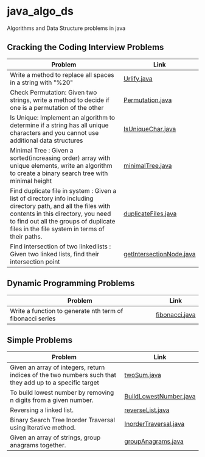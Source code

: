 # java_algo_ds
Algorithms and Data Structure problems in java

## Cracking the Coding Interview Problems
| Problem| Link |
| -------------------| -----|
|Write a method to replace all spaces in a string with "%20" | [Urlify.java](crackingthecode/Urlify.java) | 
|Check Permutation: Given two strings, write a method to decide if one is a permutation of the other | [Permutation.java](crackingthecode/Permutation.java) | 
|Is Unique: Implement an algorithm to determine if a string has all unique characters and you cannot use additional data structures | [IsUniqueChar.java](crackingthecode/IsUniqueChar.java) | 
| Minimal Tree : Given a sorted(increasing order) array with unique elements, write an algorithm to create a binary search tree with minimal height | [minimalTree.java](crackingthecode/minimalTree.java) |
| Find duplicate file in system  : Given a list of directory info including directory path, and all the files with contents in this directory, you need to find out all the groups of duplicate files in the file system in terms of their paths. | [duplicateFiles.java](crackingthecode/duplicateFiles.java) |
| Find intersection of two linkedlists  : Given two linked lists, find their intersection point | [getIntersectionNode.java](crackingthecode/getIntersectionNode.java) |


## Dynamic Programming Problems
| Problem| Link |
| -------------------| -----|
|Write a function to generate nth term of fibonacci series| [fibonacci.java](dynamicProgramming/Fibonacci.java) | 



## Simple Problems
| Problem| Link |
| -------------------| -----|
|Given an array of integers, return indices of the two numbers such that they add up to a specific target| [twoSum.java](simpleProblems/twoSum.java) | 
|To build lowest number by removing n digits from a given number.| [BuildLowestNumber.java](simpleProblems/BuildLowestNumber.java) | 
|Reversing a linked list.| [reverseList.java](simpleProblems/reverseList.java) | 
|Binary Search Tree Inorder Traversal using Iterative method.| [InorderTraversal.java](simpleProblems/InorderTraversal.java) | 
|Given an array of strings, group anagrams together.| [groupAnagrams.java](simpleProblems/groupAnagrams.java) | 

